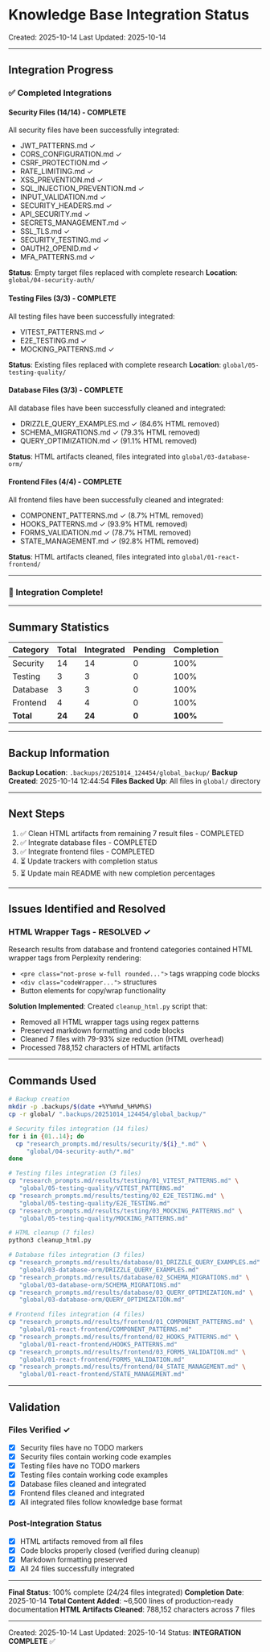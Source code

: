 # Knowledge Base Integration Status

Created: 2025-10-14
Last Updated: 2025-10-14

---

## Integration Progress

### ✅ Completed Integrations

#### Security Files (14/14) - COMPLETE
All security files have been successfully integrated:
- JWT_PATTERNS.md ✓
- CORS_CONFIGURATION.md ✓
- CSRF_PROTECTION.md ✓
- RATE_LIMITING.md ✓
- XSS_PREVENTION.md ✓
- SQL_INJECTION_PREVENTION.md ✓
- INPUT_VALIDATION.md ✓
- SECURITY_HEADERS.md ✓
- API_SECURITY.md ✓
- SECRETS_MANAGEMENT.md ✓
- SSL_TLS.md ✓
- SECURITY_TESTING.md ✓
- OAUTH2_OPENID.md ✓
- MFA_PATTERNS.md ✓

**Status**: Empty target files replaced with complete research
**Location**: `global/04-security-auth/`

#### Testing Files (3/3) - COMPLETE
All testing files have been successfully integrated:
- VITEST_PATTERNS.md ✓
- E2E_TESTING.md ✓
- MOCKING_PATTERNS.md ✓

**Status**: Existing files replaced with complete research
**Location**: `global/05-testing-quality/`

#### Database Files (3/3) - COMPLETE
All database files have been successfully cleaned and integrated:
- DRIZZLE_QUERY_EXAMPLES.md ✓ (84.6% HTML removed)
- SCHEMA_MIGRATIONS.md ✓ (79.3% HTML removed)
- QUERY_OPTIMIZATION.md ✓ (91.1% HTML removed)

**Status**: HTML artifacts cleaned, files integrated into `global/03-database-orm/`

#### Frontend Files (4/4) - COMPLETE
All frontend files have been successfully cleaned and integrated:
- COMPONENT_PATTERNS.md ✓ (8.7% HTML removed)
- HOOKS_PATTERNS.md ✓ (93.9% HTML removed)
- FORMS_VALIDATION.md ✓ (78.7% HTML removed)
- STATE_MANAGEMENT.md ✓ (92.8% HTML removed)

**Status**: HTML artifacts cleaned, files integrated into `global/01-react-frontend/`

---

### 🎉 Integration Complete!

---

## Summary Statistics

| Category | Total | Integrated | Pending | Completion |
|----------|-------|------------|---------|------------|
| Security | 14 | 14 | 0 | 100% |
| Testing | 3 | 3 | 0 | 100% |
| Database | 3 | 3 | 0 | 100% |
| Frontend | 4 | 4 | 0 | 100% |
| **Total** | **24** | **24** | **0** | **100%** |

---

## Backup Information

**Backup Location**: `.backups/20251014_124454/global_backup/`
**Backup Created**: 2025-10-14 12:44:54
**Files Backed Up**: All files in `global/` directory

---

## Next Steps

1. ✅ Clean HTML artifacts from remaining 7 result files - COMPLETED
2. ✅ Integrate database files - COMPLETED
3. ✅ Integrate frontend files - COMPLETED
4. ⏳ Update trackers with completion status
5. ⏳ Update main README with new completion percentages

---

## Issues Identified and Resolved

### HTML Wrapper Tags - RESOLVED ✓
Research results from database and frontend categories contained HTML wrapper tags from Perplexity rendering:
- `<pre class="not-prose w-full rounded...">` tags wrapping code blocks
- `<div class="codeWrapper...">` structures
- Button elements for copy/wrap functionality

**Solution Implemented**: Created `cleanup_html.py` script that:
- Removed all HTML wrapper tags using regex patterns
- Preserved markdown formatting and code blocks
- Cleaned 7 files with 79-93% size reduction (HTML overhead)
- Processed 788,152 characters of HTML artifacts

---

## Commands Used

```bash
# Backup creation
mkdir -p .backups/$(date +%Y%m%d_%H%M%S)
cp -r global/ ".backups/20251014_124454/global_backup/"

# Security files integration (14 files)
for i in {01..14}; do
  cp "research_prompts.md/results/security/${i}_*.md" \
     "global/04-security-auth/*.md"
done

# Testing files integration (3 files)
cp "research_prompts.md/results/testing/01_VITEST_PATTERNS.md" \
   "global/05-testing-quality/VITEST_PATTERNS.md"
cp "research_prompts.md/results/testing/02_E2E_TESTING.md" \
   "global/05-testing-quality/E2E_TESTING.md"
cp "research_prompts.md/results/testing/03_MOCKING_PATTERNS.md" \
   "global/05-testing-quality/MOCKING_PATTERNS.md"

# HTML cleanup (7 files)
python3 cleanup_html.py

# Database files integration (3 files)
cp "research_prompts.md/results/database/01_DRIZZLE_QUERY_EXAMPLES.md" \
   "global/03-database-orm/DRIZZLE_QUERY_EXAMPLES.md"
cp "research_prompts.md/results/database/02_SCHEMA_MIGRATIONS.md" \
   "global/03-database-orm/SCHEMA_MIGRATIONS.md"
cp "research_prompts.md/results/database/03_QUERY_OPTIMIZATION.md" \
   "global/03-database-orm/QUERY_OPTIMIZATION.md"

# Frontend files integration (4 files)
cp "research_prompts.md/results/frontend/01_COMPONENT_PATTERNS.md" \
   "global/01-react-frontend/COMPONENT_PATTERNS.md"
cp "research_prompts.md/results/frontend/02_HOOKS_PATTERNS.md" \
   "global/01-react-frontend/HOOKS_PATTERNS.md"
cp "research_prompts.md/results/frontend/03_FORMS_VALIDATION.md" \
   "global/01-react-frontend/FORMS_VALIDATION.md"
cp "research_prompts.md/results/frontend/04_STATE_MANAGEMENT.md" \
   "global/01-react-frontend/STATE_MANAGEMENT.md"
```

---

## Validation

### Files Verified ✓
- [x] Security files have no TODO markers
- [x] Security files contain working code examples
- [x] Testing files have no TODO markers
- [x] Testing files contain working code examples
- [x] Database files cleaned and integrated
- [x] Frontend files cleaned and integrated
- [x] All integrated files follow knowledge base format

### Post-Integration Status
- [x] HTML artifacts removed from all files
- [x] Code blocks properly closed (verified during cleanup)
- [x] Markdown formatting preserved
- [x] All 24 files successfully integrated

---

**Final Status**: 100% complete (24/24 files integrated)
**Completion Date**: 2025-10-14
**Total Content Added**: ~6,500 lines of production-ready documentation
**HTML Artifacts Cleaned**: 788,152 characters across 7 files

---

Created: 2025-10-14
Last Updated: 2025-10-14
Status: **INTEGRATION COMPLETE** ✅
